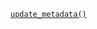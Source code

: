 <p><code><a href="https://developer.wordpress.org/reference/functions/update_metadata/">update_metadata()</a></code></p>

<blockquote>



</blockquote>
